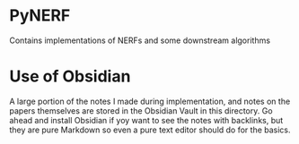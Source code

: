 # PyNERF
Contains implementations of NERFs and some downstream algorithms

# Use of Obsidian
A large portion of the notes I made during implementation, and notes on the papers themselves are stored in the Obsidian Vault in this directory. Go ahead and install Obsidian if yoy want to see the notes with backlinks, but they are pure Markdown so even a pure text editor should do for the basics.